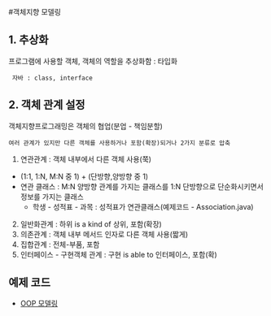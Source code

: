 #객체지향 모델링

## 1. 추상화
프로그램에 사용할 객체, 객체의 역할을 추상화함 : 타입화
````
 자바 : class, interface 
````

## 2. 객체 관계 설정
객체지향프로그래밍은 객체의 협업(분업 - 책임분할) 
````
여러 관계가 있지만 다른 객체를 사용하거나 포함(확장)되거나 2가지 분류로 압축
````

1. 연관관계 : 객체 내부에서 다른 객체 사용(쭉)
* (1:1, 1:N, M:N 중 1) + (단방향,양방향 중 1)
* 연관 클래스 : M:N 양방향 관계를 가지는 클래스를 1:N 단방향으로 단순화시키면서 정보를 가지는 클래스
  * 학생 - 성적표 - 과목 : 성적표가 연관클래스(예제코드 - Association.java)
 
2. 일반화관계 : 하위 is a kind of 상위, 포함(확장)
3. 의존관계 : 객체 내부 메서드 인자로 다른 객체 사용(짧게)
4. 집합관계 : 전체-부품, 포함 
5. 인터페이스 - 구현객체 관계 : 구현 is able to 인터페이스, 포함(확)


## 예제 코드
* [OOP 모델링](https://github.com/imjinbro/javaBasic/tree/master/src/com/jinbro/basic/object/oop/modeling)